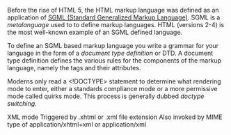 Before the rise of HTML 5, the HTML markup language was defined as an application of
 [SGML (Standard Generalized Markup Language)](https://en.wikipedia.org/wiki/Standard_Generalized_Markup_Language). 
 SGML is a _metalanguage_ used to to define markup languages. HTML (versions 2-4) is the most 
well-known example of an SGML defined language.

To define an SGML based markup language you write a grammar for your language in the form of a _document type definition_ or DTD.
A document type definition defines the various rules for the components of the markup language, namely the tags and their attributes.




Moderns only read a <!DOCTYPE> statement to determine what rendering mode to enter, either a standards compliance mode or a more permissive mode called quirks mode.  This process is generally dubbed _doctype switching_.


XML mode
  Triggered by .xhtml or .xml file extension
  Also invoked by MIME type of application/xhtml+xml  or application/xml
  